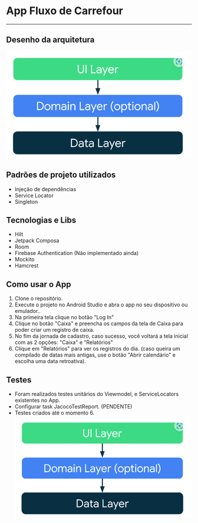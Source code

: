 # App Fluxo de Carrefour

---

## Desenho da arquitetura

![Arquitetura](arquitetura.png)

## Padrões de projeto utilizados
- Injeção de dependências
- Service Locator
- Singleton

## Tecnologias e Libs
- Hilt
- Jetpack Composa
- Room
- Firebase Authentication (Não implementado ainda)
- Mockito
- Hamcrest

## Como usar o App
1. Clone o repositório.
2. Execute o projeto no Android Studio e abra o app no seu dispositivo ou emulador..
3. Na primeira tela clique no botão "Log In"
4. Clique no botão "Caixa" e preencha os campos da tela de Caixa para poder criar um registro de caixa.
5. No fim da jornada de cadastro, caso sucesso, você voltará a tela inicial com as 2 opções: "Caixa" e "Relatórios"
6. Clique em "Relatórios" para ver os registros do dia. (caso queira um compilado de datas mais antigas, use o botão "Abrir calendário" e escolha uma data retroativa).

## Testes
- Foram realizados testes unitários do Viewmodel, e ServiceLocators existentes no App.
- Configurar task JacocoTestReport. (PENDENTE)
- Testes criados até o momento 6.
![Arquitetura](arquitetura.png)
